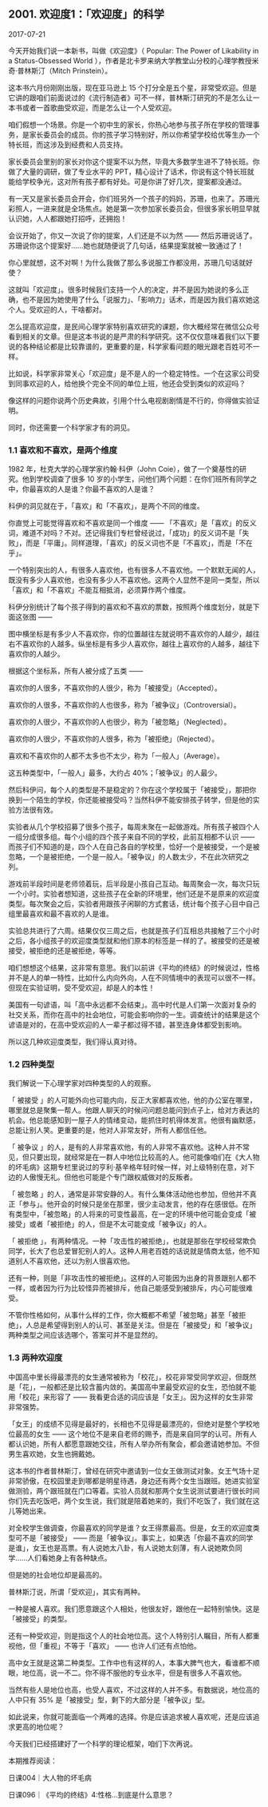## 2001. 欢迎度1：「欢迎度」的科学

2017-07-21

今天开始我们说一本新书，叫做《欢迎度》（ Popular: The Power of Likability in a Status-Obsessed World ），作者是北卡罗来纳大学教堂山分校的心理学教授米奇·普林斯汀（Mitch Prinstein）。

这本书六月份刚刚出版，现在亚马逊上 15 个打分全是五个星，非常受欢迎。但是它讲的跟咱们前面说过的《流行制造者》可不一样，普林斯汀研究的不是怎么让一本书或者一首歌曲受欢迎，而是怎么让一个人受欢迎。

咱们假想一个场景。你是一个初中生的家长，你热心地参与孩子所在学校的管理事务，是家长委员会的成员。你的孩子学习特别好，所以你希望学校给优等生办一个特长班，而这涉及到经费和人员支持。

家长委员会里别的家长对你这个提案不以为然，毕竟大多数学生进不了特长班。你做了大量的调研，做了专业水平的 PPT，精心设计了话术，你说有这个特长班就能给学校争光，这对所有孩子都有好处。可是你讲了好几次，提案都没通过。

有一天又是家长委员会开会，你们班另外一个孩子的妈妈，苏珊，也来了。苏珊光彩照人，一进来就是全场焦点。她是第一次参加家长委员会，但很多家长明显早就认识她，人人都跟她打招呼，还拥抱！

会议开始了，你又一次说了你的提案，人们还是不以为然 —— 然后苏珊说话了。苏珊说你这个提案好……她也就随便说了几句话，结果提案就被一致通过了！

你心里就想，这不对啊！为什么我做了那么多说服工作都没用，苏珊几句话就好使？

这就叫「欢迎度」。很多时候我们支持一个人的决定，并不是因为她说的多么正确，也不是因为她使用了什么「说服力」、「影响力」话术，而是因为我们喜欢她这个人。受欢迎的人，干啥都对。

怎么提高欢迎度，是民间心理学家特别喜欢研究的课题，你大概经常在微信公众号看到相关的文章。但是这本书说的是严肃的科学研究。这不仅仅意味着我们以下要说的各种结论都是比较靠谱的，更重要的是，科学家看问题的眼光跟老百姓可不一样。

比如说，科学家非常关心「欢迎度」是不是人的一个稳定特性。一个在这家公司受到同事欢迎的人，给他换个完全不同的单位上班，他还会受到类似的欢迎吗？

像这样的问题你说两个历史典故，引用个什么电视剧剧情是不行的，你得做实验证明。

同时，你还需要一个科学家才有的洞见。

### 1.1 喜欢和不喜欢，是两个维度

1982 年，杜克大学的心理学家约翰·科伊（John Coie），做了一个奠基性的研究。他到学校调查了很多 10 岁的小学生，问他们两个问题：在你们班所有同学之中，你最喜欢的人是谁？你最不喜欢的人是谁？

科伊的洞见就在于，「喜欢」和「不喜欢」，是两个不同的维度。

你直觉上可能觉得喜欢和不喜欢是同一个维度 —— 「不喜欢」是「喜欢」的反义词，难道不对吗？不对。还记得我们专栏曾经说过，「成功」的反义词不是「失败」，而是「平庸」。同样道理，「喜欢」的反义词也不是「不喜欢」，而是「不在乎」。

一个特别突出的人，有很多人喜欢他，也有很多人不喜欢他。一个默默无闻的人，既没有多少人喜欢他，也没有多少人不喜欢他。这两个人显然不是同一类型，所以「喜欢」和「不喜欢」不能互相抵消，必须算作两个维度。

科伊分别统计了每个孩子得到的喜欢和不喜欢的票数，按照两个维度划分，就是下面这张图 —— 

图中横坐标是有多少人不喜欢你，你的位置越往左就说明不喜欢你的人越少，越往右不喜欢你的人越多。纵坐标是有多少人喜欢你，越往上喜欢你的人越多，越往下喜欢你的人越少。

根据这个坐标系，所有人被分成了五类 —— 

喜欢你的人很多，不喜欢你的人很少，称为「被接受」（Accepted）。

喜欢你的人很多，不喜欢你的人也很多，称为「被争议」（Controversial）。

喜欢你的人很少，不喜欢你的人也很少，称为「被忽略」（Neglected）。

喜欢你的人很少，不喜欢你的人很多，称为「被拒绝」（Rejected）。

喜欢和不喜欢你的人都不太多也不太少，称为「一般人」（Average）。

这五种类型中，「一般人」最多，大约占 40%；「被争议」的人最少。

然后科伊问，每个人的类型是不是稳定的？你在这个学校属于「被接受」，那把你换到一个陌生的学校，你还能被接受吗？当然科伊不能安排孩子转学，但是他的实验方法很有效。

实验者从几个学校招募了很多个孩子，每周末聚在一起做游戏。所有孩子被四个人一组分成很多组。每个小组的四个孩子来自不同的学校，此前互相都不认识 —— 而孩子们不知道的是，四个人在自己各自的学校里，恰好一个是被接受，一个是被忽略，一个是被拒绝，一个是一般人。「被争议」的人数太少，不在此次研究之列。

游戏前半段时间是老师领着玩，后半段是小孩自己互动。每周聚会一次，每次只玩一个小时。实验者想知道，这些孩子在全新的环境里，他们还是不是原来的欢迎度类型。每次聚会之后，实验者用跟孩子闲聊的方式套话，统计每个孩子心目中自己组里最喜欢和最不喜欢的人是谁。

实验总共进行了六周。结果仅仅三周之后，也就是孩子们互相总共接触了三个小时之后，各小组孩子的欢迎度类型就和他们原本的标签是一样的了。被接受的还是被接受，被拒绝的还是被拒绝，等等。

咱们想想这个结果，这非常有意思。我们以前讲《平均的终结》的时候说过，性格并不是人的单一特性，比如什么内向外向，人在不同情境中的表现可以很不一样。但现在实验证明，受不受欢迎，却是人的本性！

美国有一句谚语，叫「高中永远都不会结束」。高中时代是人们第一次面对复杂的社交关系，而你在高中的社会地位，可能会影响你的一生。调查统计的结果是这个谚语是对的，在高中受欢迎的人一辈子都过得不错，甚至连身体都受到影响。

所以这几种欢迎度类型，我们得认真对待。 

### 1.2 四种类型

我们解说一下心理学家对四种类型的人的观察。

「 被接受 」的人可能外向也可能内向，反正大家都喜欢他，他的办公室在哪里，哪里就总是聚集一帮人。他跟人聊天的时候问问题总能问到点子上，给对方表达的机会。他总能感知到一屋子人的情绪变动，能抓住时机得体发言。他很有幽默感，总能让别人笑。更重要的是，他对人非常友好，所有人都信任他。

「 被争议 」的人，是有的人非常喜欢他，有的人非常不喜欢他。这种人并不常见，但只要出现，就经常是在一群人中地位比较高的人。他可能像咱们在《大人物的坏毛病》这期专栏里说过的亨利·基辛格年轻时候一样，对上级特别在意，对下边的人傲慢无礼。但他也可能是个专门跟权威做对的反叛者。

「 被忽略 」的人，通常是非常安静的人。有什么集体活动他也参加，但他并不真正「参与」。他开会的时候只是坐在那里，很少主动发言，他的存在感很低。在所有类型中，「被忽略」的人将来的可变性最高，在一定的环境中他可能会变成「被接受」或者「被拒绝」的人，但是不太可能变成「被争议」的人。

「 被拒绝 」，有两种情况。一种「攻击性的被拒绝」，也就是那些在学校经常欺负同学，长大了也总爱冒犯别人的人。这种人用老百姓的话说就是情商太低，他不知道别人不喜欢他，还以为别人很喜欢他。

还有一种，则是「非攻击性的被拒绝」。这样的人可能因为出身的背景跟别人都不一样，或者因为行为比较怪异而被排斥，他自己能感受到被排斥，内心可能很难受。

不管你性格如何，从事什么样的工作，你大概都不希望「被忽略」甚至「被拒绝」，人总是希望得到别人的认可、甚至是关注。但是在「被接受」和「被争议」两种类型之间应该选哪个，答案可并不是显然的。 

### 1.3 两种欢迎度

中国高中里长得最漂亮的女生通常被称为「校花」，校花非常受同学欢迎，但既然是「花」，一般都还是比较含蓄内敛的。美国高中里最受欢迎的女生，恐怕就不能用「校花」来形容了 —— 我看更合适的词应该是「女王」。因为这样的女生非常非常强势。

「女王」的成绩不见得是最好的，长相也不见得是最漂亮的，但绝对是整个学校地位最高的女生 —— 这个地位不是来自老师的赐予，而是来自同学的认可。所有人都认识她，所有人都愿意跟她交往，所有人举办所有聚会，都会邀请她参加。不但男生喜欢她，女生也拥戴她。

这本书的作者普林斯汀，曾经在研究中邀请到一位女王做测试对象。女王气场十足非常骄傲，在校园里走到哪都是明星待遇，身边还有两个女生当跟班。她进实验室做测验，两个跟班就在门口等着。实验人员就和那两个女生说测试要进行很长时间你们先去吃饭吧，两个女生说，我们就是陪着她来的，我们不吃饭了，我们就在这儿等她出来。

对全校学生做调查，你最喜欢的同学是谁？女王得票最高。但是，女王的欢迎度类型可不是「被接受」 —— 而是「被争议」。事实上，如果选「你最不喜欢的同学是谁」，女王也是高票。有人说她太八卦，有人说她太刻薄，有人说她欺负同学……人们看她身上有各种缺点。

但是她的社会地位却是最高的。

普林斯汀说，所谓「受欢迎」，其实有两种。

一种是被人喜欢。我们愿意跟这个人相处，他很友好，跟他在一起特别愉快。这是「被接受」的类型。

还有一种受欢迎，则是指这个人的社会地位高。这个人特别引人瞩目，所有人都重视他，但「重视」不等于「喜欢」 —— 也许人们还有点怕他。

高中女王就是这第二种类型。工作中也有这样的人，本事大脾气也大，看谁都不顺眼，地位高，说一不二。你不得不服他的专业水平，但是有很多人不喜欢他。

当然有些人是地位也高，也受人喜欢，不过这样的人并不多。有数据说，地位高的人中只有 35% 是「被接受」型，剩下的大部分是「被争议」型。

如此说来，你就可能面临一个两难的选择。你是应该追求被人喜欢呢，还是应该追求更高的地位呢？

今天我们已经搭建好了一个科学的理论框架，咱们下次再说。 

本期推荐阅读：

日课004｜大人物的坏毛病

日课096｜《平均的终结》4:性格…到底是什么意思？
